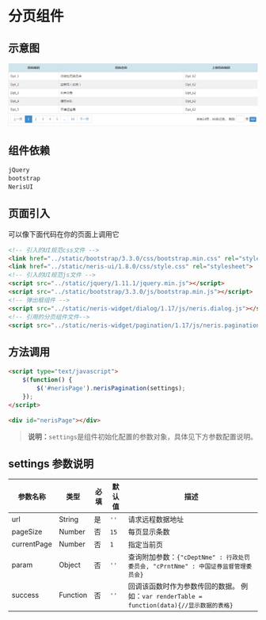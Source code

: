 # 分页组件

## 示意图
![分页组件](../../assets/imgs/nerisPagination/nerisPagination.png)

## 组件依赖 
```html
jQuery
bootstrap
NerisUI
```
<!-- 组件页面引入开始 -->

## 页面引入
可以像下面代码在你的页面上调用它
```html
<!-- 引入的UI规范css文件 -->
<link href="../static/bootstrap/3.3.0/css/bootstrap.min.css" rel="stylesheet">
<link href="../static/neris-ui/1.8.0/css/style.css" rel="stylesheet">
<!-- 引入的UI规范js文件 -->
<script src="../static/jquery/1.11.1/jquery.min.js"></script>
<script src="../static/bootstrap/3.3.0/js/bootstrap.min.js"></script>
<!-- 弹出框组件 -->
<script src="../static/neris-widget/dialog/1.17/js/neris.dialog.js"></script>
<!-- 引用的分页组件文件-->
<script src="../static/neris-widget/pagination/1.17/js/neris.pagination.js"></script>
```
## 方法调用
```html
<script type="text/javascript">
	$(function() {
		$('#nerisPage').nerisPagination(settings);
	});
</script>
```
```html
<div id="nerisPage"></div>
```
>**说明：**`settings`是组件初始化配置的参数对象，具体见下方参数配置说明。


## settings 参数说明 
|参数名称|  类型  | 必填  |   默认值     |      描述      |
| ------|-------|-----------|------|------|
|url|String|是| `''` |请求远程数据地址|
|pageSize|Number|否| `15` |每页显示条数|
|currentPage|Number|否| `1` |指定当前页|
|param|Object|否	| `''` |查询附加参数：`{"cDeptNme" : 行政处罚委员会, "cPrntNme" : 中国证券监督管理委员会}` |
|success|Function|否	| `''` |回调该函数时作为参数传回的数据。 例如：`var renderTable = function(data){//显示数据的表格}` |





